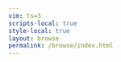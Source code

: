 ```yaml
---
vim: ts=3
scripts-local: true
style-local: true
layout: browse
permalink: /browse/index.html
---
```



<div id="contents">
	<div style="height:1000px;"></div>
</div>



